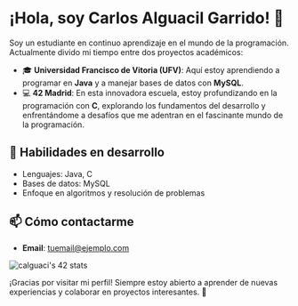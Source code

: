 # ¡Hola, soy Carlos Alguacil Garrido! 👋

Soy un estudiante en continuo aprendizaje en el mundo de la programación. Actualmente divido mi tiempo entre dos proyectos académicos:

- 🎓 **Universidad Francisco de Vitoria (UFV)**: Aquí estoy aprendiendo a programar en **Java** y a manejar bases de datos con **MySQL**.
- 💻 **42 Madrid**: En esta innovadora escuela, estoy profundizando en la programación con **C**, explorando los fundamentos del desarrollo y enfrentándome a desafíos que me adentran en el fascinante mundo de la programación.

## 🚀 Habilidades en desarrollo
- Lenguajes: Java, C
- Bases de datos: MySQL
- Enfoque en algoritmos y resolución de problemas

## 📫 Cómo contactarme
- **Email**: [tuemail@ejemplo.com](mailto:tuemail@ejemplo.com)

 ![calguaci's 42 stats](https://badge.mediaplus.ma/kettlebells/calguaci?1337Badge=off)
 
¡Gracias por visitar mi perfil! Siempre estoy abierto a aprender de nuevas experiencias y colaborar en proyectos interesantes. 🚀


  


